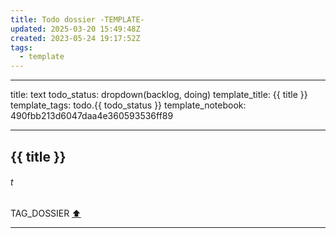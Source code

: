 ```yaml
---
title: Todo dossier -TEMPLATE-
updated: 2025-03-20 15:49:48Z
created: 2023-05-24 19:17:52Z
tags:
  - template
---
```


---
title: text
todo_status: dropdown(backlog, doing)
template_title: {{ title }}
template_tags: todo.{{ todo_status }}
template_notebook: 490fbb213d6047daa4e360593536ff89

---

## {{ title }}
###### t
TAG_DOSSIER
[⬆️](#t)
***
<br>